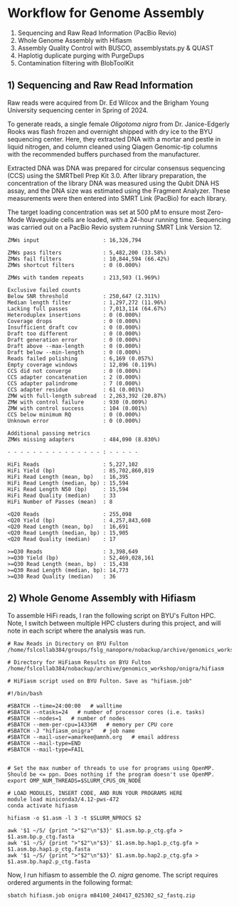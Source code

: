# Workflow for Genome Assembly 

1) Sequencing and Raw Read Information (PacBio Revio)
2) Whole Genome Assembly with Hifiasm
3) Assembly Quality Control with BUSCO, assemblystats.py & QUAST
4) Haplotig duplicate purging with PurgeDups
5) Contamination filtering with BlobToolKit


## 1) Sequencing and Raw Read Information
Raw reads were acquired from Dr. Ed Wilcox and the Brigham Young University sequencing center in Spring of 2024. 

To generate reads, a single female _Oligotoma nigra_ from Dr. Janice-Edgerly Rooks was flash frozen and overnight shipped with dry ice to the BYU sequencing center.
Here, they extracted DNA with a mortar and pestle in liquid nitrogen, and column cleaned using Qiagen Genomic-tip columns with the recommended buffers purchased from the manufacturer.

Extracted DNA was DNA was prepared for circular consensus sequencing (CCS) using the SMRTbell Prep Kit 3.0. After library preparation, the concentration of the library DNA was measured using the 
Qubit DNA HS assay, and the DNA size was estimated using the Fragment Analyzer. These measurements were then entered into SMRT Link (PacBio) for each library. 

The target loading concentration was set at 500 pM to ensure most Zero-Mode Waveguide cells are loaded, with a 24-hour running time. Sequencing was carried out on a PacBio Revio system running SMRT Link Version 12.

```
ZMWs input                    : 16,326,794         

ZMWs pass filters             : 5,482,200 (33.58%)
ZMWs fail filters             : 10,844,594 (66.42%)
ZMWs shortcut filters         : 0 (0.000%)

ZMWs with tandem repeats      : 213,503 (1.969%)

Exclusive failed counts
Below SNR threshold           : 250,647 (2.311%)
Median length filter          : 1,297,272 (11.96%)
Lacking full passes           : 7,013,114 (64.67%)
Heteroduplex insertions       : 0 (0.000%)
Coverage drops                : 0 (0.000%)
Insufficient draft cov        : 0 (0.000%)
Draft too different           : 0 (0.000%)
Draft generation error        : 0 (0.000%)
Draft above --max-length      : 0 (0.000%)
Draft below --min-length      : 0 (0.000%)
Reads failed polishing        : 6,169 (0.057%)
Empty coverage windows        : 12,896 (0.119%)
CCS did not converge          : 0 (0.000%)
CCS adapter concatenation     : 2 (0.000%)
CCS adapter palindrome        : 7 (0.000%)
CCS adapter residue           : 61 (0.001%)
ZMW with full-length subread  : 2,263,392 (20.87%)
ZMW with control failure      : 930 (0.009%)
ZMW with control success      : 104 (0.001%)
CCS below minimum RQ          : 0 (0.000%)
Unknown error                 : 0 (0.000%)

Additional passing metrics
ZMWs missing adapters         : 484,090 (8.830%)

- - - - - - - - - - - - - - - : - - - - -

HiFi Reads                    : 5,227,102
HiFi Yield (bp)               : 85,702,860,819
HiFi Read Length (mean, bp)   : 16,395
HiFi Read Length (median, bp) : 15,594
HiFi Read Length N50 (bp)     : 15,594
HiFi Read Quality (median)    : 33
HiFi Number of Passes (mean)  : 8

<Q20 Reads                    : 255,098
<Q20 Yield (bp)               : 4,257,843,608
<Q20 Read Length (mean, bp)   : 16,691
<Q20 Read Length (median, bp) : 15,905
<Q20 Read Quality (median)    : 17

>=Q30 Reads                   : 3,398,649
>=Q30 Yield (bp)              : 52,469,028,161
>=Q30 Read Length (mean, bp)  : 15,438
>=Q30 Read Length (median, bp): 14,773
>=Q30 Read Quality (median)   : 36
```


## 2) Whole Genome Assembly with Hifiasm
To assemble HiFi reads, I ran the following script on BYU's Fulton HPC. Note, I switch between multiple HPC clusters during this project, and will note in each script where the analysis was run.

```
# Raw Reads in Directory on BYU Fulton
/home/fslcollab384/groups/fslg_nanopore/nobackup/archive/genomics_workshop_byu_may_24/amanda/o_nigra/m84100_240417_025302_s2_fastq.zip

# Directory for HiFiasm Results on BYU Fulton
/home/fslcollab384/nobackup/archive/genomics_workshop/onigra/hifiasm
```

```
# HiFiasm script used on BYU Fulton. Save as "hifiasm.job" 

#!/bin/bash

#SBATCH --time=24:00:00   # walltime
#SBATCH --ntasks=24   # number of processor cores (i.e. tasks)
#SBATCH --nodes=1   # number of nodes
#SBATCH --mem-per-cpu=14336M   # memory per CPU core
#SBATCH -J "hifiasm_onigra"   # job name
#SBATCH --mail-user=amarkee@amnh.org   # email address
#SBATCH --mail-type=END
#SBATCH --mail-type=FAIL


# Set the max number of threads to use for programs using OpenMP. Should be <= ppn. Does nothing if the program doesn't use OpenMP.
export OMP_NUM_THREADS=$SLURM_CPUS_ON_NODE

# LOAD MODULES, INSERT CODE, AND RUN YOUR PROGRAMS HERE
module load miniconda3/4.12-pws-472
conda activate hifiasm

hifiasm -o $1.asm -l 3 -t $SLURM_NPROCS $2

awk '$1 ~/S/ {print ">"$2"\n"$3}' $1.asm.bp.p_ctg.gfa > $1.asm.bp.p_ctg.fasta
awk '$1 ~/S/ {print ">"$2"\n"$3}' $1.asm.bp.hap1.p_ctg.gfa > $1.asm.bp.hap1.p_ctg.fasta
awk '$1 ~/S/ {print ">"$2"\n"$3}' $1.asm.bp.hap2.p_ctg.gfa > $1.asm.bp.hap2.p_ctg.fasta
```

Now, I run hifiasm to assemble the _O. nigra_ genome. The script requires ordered arguments in the following format:

```
sbatch hifiasm.job onigra m84100_240417_025302_s2_fastq.zip
```
